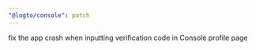 ```yaml
---
"@logto/console": patch
---
```


fix the app crash when inputting verification code in Console profile page
